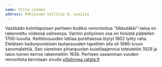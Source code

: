 ```yaml
---
name: Villa Linnea
address: Pohjoinen tullitie 9, Loviisa
---
```

Vastikään kolmilapsisen perheen kodiksi remontoitua ”tilkkutäkki”-taloa on rakennettu viidessä vaiheessa. Vanhin pohjoinen osa on hirsistä päätellen 1700-luvulta. Keittiöosuuden lattiaa purettaessa löytyi 1802 lyöty raha. Eteläisen kadunpuoleisen lautaosuuden tapettien alla oli 1886-luvun sanomalehtiä. Sen viereinen pihanpuolen kuistilaajennus toteutetiin 1929 ja talon toinen kerros rakennettiin 1936.  Perheen useamman vuoden remontista kerrotaan sivulla [villalinnea.ratata.fi](http://villalinnea.ratata.fi)